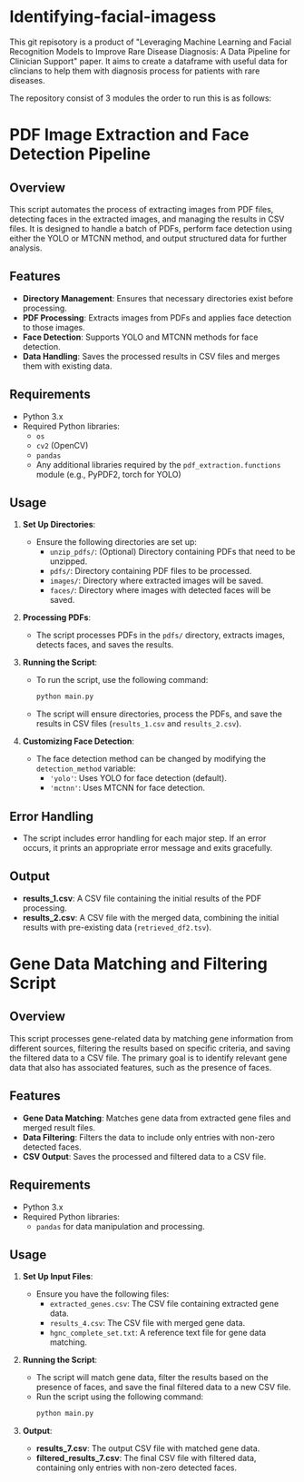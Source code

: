 # Identifying-facial-imagess
This git repisotory is a product of "Leveraging Machine Learning and Facial
Recognition Models to Improve Rare Disease
Diagnosis: A Data Pipeline for Clinician
Support" paper. It aims to create a dataframe with useful data for clincians to help them with diagnosis process for patients with rare diseases. 

The repository consist of 3 modules the order to run this is as follows:

# PDF Image Extraction and Face Detection Pipeline

## Overview

This script automates the process of extracting images from PDF files, detecting faces in the extracted images, and managing the results in CSV files. It is designed to handle a batch of PDFs, perform face detection using either the YOLO or MTCNN method, and output structured data for further analysis.

## Features

- **Directory Management**: Ensures that necessary directories exist before processing.
- **PDF Processing**: Extracts images from PDFs and applies face detection to those images.
- **Face Detection**: Supports YOLO and MTCNN methods for face detection.
- **Data Handling**: Saves the processed results in CSV files and merges them with existing data.

## Requirements

- Python 3.x
- Required Python libraries:
  - `os`
  - `cv2` (OpenCV)
  - `pandas`
  - Any additional libraries required by the `pdf_extraction.functions` module (e.g., PyPDF2, torch for YOLO)

## Usage

1. **Set Up Directories**:
   - Ensure the following directories are set up:
     - `unzip_pdfs/`: (Optional) Directory containing PDFs that need to be unzipped.
     - `pdfs/`: Directory containing PDF files to be processed.
     - `images/`: Directory where extracted images will be saved.
     - `faces/`: Directory where images with detected faces will be saved.

2. **Processing PDFs**:
   - The script processes PDFs in the `pdfs/` directory, extracts images, detects faces, and saves the results.

3. **Running the Script**:
   - To run the script, use the following command:
     ```bash
     python main.py
     ```
   - The script will ensure directories, process the PDFs, and save the results in CSV files (`results_1.csv` and `results_2.csv`).

4. **Customizing Face Detection**:
   - The face detection method can be changed by modifying the `detection_method` variable:
     - `'yolo'`: Uses YOLO for face detection (default).
     - `'mctnn'`: Uses MTCNN for face detection.

## Error Handling

- The script includes error handling for each major step. If an error occurs, it prints an appropriate error message and exits gracefully.

## Output

- **results_1.csv**: A CSV file containing the initial results of the PDF processing.
- **results_2.csv**: A CSV file with the merged data, combining the initial results with pre-existing data (`retrieved_df2.tsv`).

# Gene Data Matching and Filtering Script

## Overview

This script processes gene-related data by matching gene information from different sources, filtering the results based on specific criteria, and saving the filtered data to a CSV file. The primary goal is to identify relevant gene data that also has associated features, such as the presence of faces.

## Features

- **Gene Data Matching**: Matches gene data from extracted gene files and merged result files.
- **Data Filtering**: Filters the data to include only entries with non-zero detected faces.
- **CSV Output**: Saves the processed and filtered data to a CSV file.

## Requirements

- Python 3.x
- Required Python libraries:
  - `pandas` for data manipulation and processing.

## Usage

1. **Set Up Input Files**:
   - Ensure you have the following files:
     - `extracted_genes.csv`: The CSV file containing extracted gene data.
     - `results_4.csv`: The CSV file with merged gene data.
     - `hgnc_complete_set.txt`: A reference text file for gene data matching.

2. **Running the Script**:
   - The script will match gene data, filter the results based on the presence of faces, and save the final filtered data to a new CSV file.
   - Run the script using the following command:
     ```bash
     python main.py
     ```

3. **Output**:
   - **results_7.csv**: The output CSV file with matched gene data.
   - **filtered_results_7.csv**: The final CSV file with filtered data, containing only entries with non-zero detected faces.


